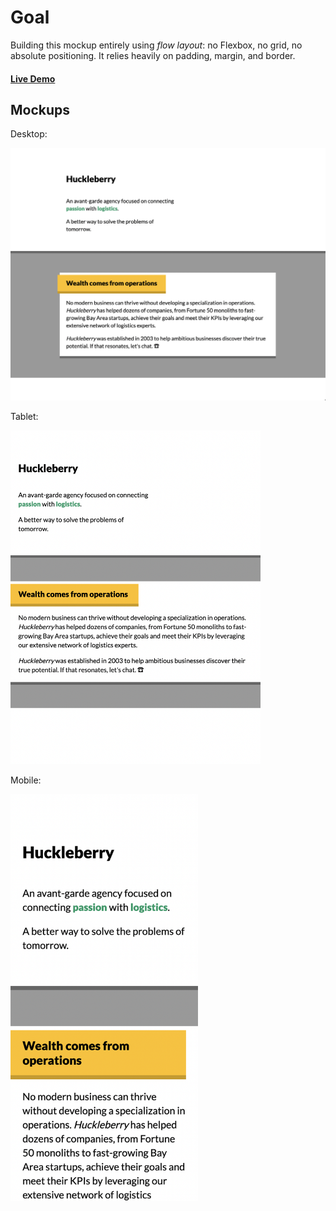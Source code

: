 # Goal

Building this mockup entirely using _flow layout_: no Flexbox, no grid, no absolute positioning. It relies heavily on padding, margin, and border.

#### [Live Demo](https://stackblitz.com/edit/github-dgvuek  "https://stackblitz.com/edit/github-dgvuek")

## Mockups

Desktop:

<img alt="Desktop-sized screenshot of an agency landing page" src="./docs/huckleberry-desktop.png" style="" />

Tablet:

<img alt="Tablet-sized screenshot of an agency landing page" src="./docs/huckleberry-tablet.png" style="max-width: 400px;" />

Mobile:

<img alt="Mobile-sized screenshot of an agency landing page" src="./docs/huckleberry-mobile.png" style="max-width: 300px;" />

